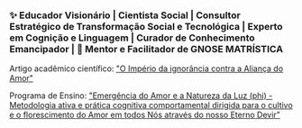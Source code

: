 ### ✨ Educador Visionário | Cientista Social | Consultor Estratégico de Transformação Social e Tecnológica | Experto em Cognição e Linguagem | Curador de Conhecimento Emancipador | 🌹 Mentor e Facilitador de GNOSE MATRÍSTICA

Artigo acadêmico científico: ["O Império da ignorância contra a Aliança do Amor"](https://drive.google.com/file/d/1x3y4dPDJkP_hlARmoNnn1cliYeMf2EL9/view)

Programa de Ensino: ["Emergência do Amor e a Natureza da Luz (phi) - Metodologia ativa e prática cognitiva comportamental dirigida para o cultivo e o florescimento do Amor em todos Nós através do nosso Eterno Devir”](https://drive.google.com/file/d/1ptePuOCxct67sz1WViY0YOHIy1SAw7fV/view?usp=drive_link)
